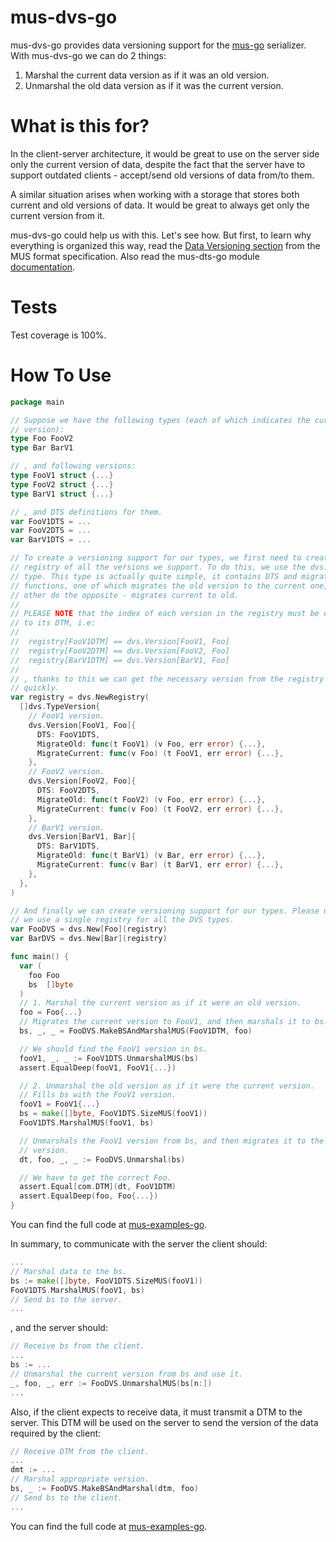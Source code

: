 # mus-dvs-go
mus-dvs-go provides data versioning support for the [mus-go](https://github.com/mus-format/mus-go) 
serializer. With mus-dvs-go we can do 2 things:
1. Marshal the current data version as if it was an old version.
2. Unmarshal the old data version as if it was the current version.

# What is this for?
In the client-server architecture, it would be great to use on the server side 
only the current version of data, despite the fact that the server have to 
support outdated clients - accept/send old versions of data from/to them.

A similar situation arises when working with a storage that stores both 
current and old versions of data. It would be great to always get only the 
current version from it.

mus-dvs-go could help us with this. Let's see how. But first, to learn why 
everything is organized this way, read the [Data Versioning section](https://github.com/mus-format/specification#data-versioning) from the MUS format specification. Also read the 
mus-dts-go module [documentation](https://github.com/mus-format/mus-dts-go).

# Tests
Test coverage is 100%.

# How To Use
```go
package main

// Suppose we have the following types (each of which indicates the current 
// version):
type Foo FooV2
type Bar BarV1

// , and following versions:
type FooV1 struct {...}
type FooV2 struct {...}
type BarV1 struct {...}

// , and DTS definitions for them.
var FooV1DTS = ...
var FooV2DTS = ...
var BarV1DTS = ...

// To create a versioning support for our types, we first need to create a 
// registry of all the versions we support. To do this, we use the dvs.Version 
// type. This type is actually quite simple, it contains DTS and migrate 
// functions, one of which migrates the old version to the current one, and the 
// other do the opposite - migrates current to old.
//
// PLEASE NOTE that the index of each version in the registry must be equal
// to its DTM, i.e:
//
//	registry[FooV1DTM] == dvs.Version[FooV1, Foo]
//	registry[FooV2DTM] == dvs.Version[FooV2, Foo]
//	registry[BarV1DTM] == dvs.Version[BarV1, Foo]
//
// , thanks to this we can get the necessary version from the registry very 
// quickly.
var registry = dvs.NewRegistry(
  []dvs.TypeVersion{
    // FooV1 version.
    dvs.Version[FooV1, Foo]{
      DTS: FooV1DTS,
      MigrateOld: func(t FooV1) (v Foo, err error) {...},
      MigrateCurrent: func(v Foo) (t FooV1, err error) {...},
    },
    // FooV2 version.
    dvs.Version[FooV2, Foo]{
      DTS: FooV2DTS,
      MigrateOld: func(t FooV2) (v Foo, err error) {...},
      MigrateCurrent: func(v Foo) (t FooV2, err error) {...},
    },
    // BarV1 version.
    dvs.Version[BarV1, Bar]{
      DTS: BarV1DTS,
      MigrateOld: func(t BarV1) (v Bar, err error) {...},
      MigrateCurrent: func(v Bar) (t BarV1, err error) {...},
    },
  },
)

// And finally we can create versioning support for our types. Please note that 
// we use a single registry for all the DVS types.
var FooDVS = dvs.New[Foo](registry)
var BarDVS = dvs.New[Bar](registry)

func main() {
  var (
    foo Foo
    bs  []byte
  )
  // 1. Marshal the current version as if it were an old version.
  foo = Foo{...}
  // Migrates the current version to FooV1, and then marshals it to bs.
  bs, _, _ = FooDVS.MakeBSAndMarshalMUS(FooV1DTM, foo)

  // We should find the FooV1 version in bs.
  fooV1, _, _ := FooV1DTS.UnmarshalMUS(bs)
  assert.EqualDeep(fooV1, FooV1{...})

  // 2. Unmarshal the old version as if it were the current version.
  // Fills bs with the FooV1 version.
  fooV1 = FooV1{...}
  bs = make([]byte, FooV1DTS.SizeMUS(fooV1))
  FooV1DTS.MarshalMUS(fooV1, bs)

  // Unmarshals the FooV1 version from bs, and then migrates it to the current 
  // version.
  dt, foo, _, _ := FooDVS.Unmarshal(bs)

  // We have to get the correct Foo.
  assert.Equal[com.DTM](dt, FooV1DTM)
  assert.EqualDeep(foo, Foo{...})
}
```
You can find the full code at [mus-examples-go](https://github.com/mus-format/mus-examples-go/tree/main/dvs).

In summary, to communicate with the server the client should:
```go
...
// Marshal data to the bs.
bs := make([]byte, FooV1DTS.SizeMUS(fooV1))
FooV1DTS.MarshalMUS(fooV1, bs)
// Send bs to the server.
...
```
, and the server should:
```go
// Receive bs from the client.
...
bs := ...
// Unmarshal the current version from bs and use it.
_, foo, _, err := FooDVS.UnmarshalMUS(bs[n:])
...
```
Also, if the client expects to receive data, it must transmit a DTM to the 
server. This DTM will be used on the server to send the version of the data 
required by the client:
```go
// Receive DTM from the client.
...
dmt := ...
// Marshal appropriate version.
bs, _ := FooDVS.MakeBSAndMarshal(dtm, foo)
// Send bs to the client.
... 
```
You can find the full code at [mus-examples-go](https://github.com/mus-format/mus-examples-go/tree/main/rest).